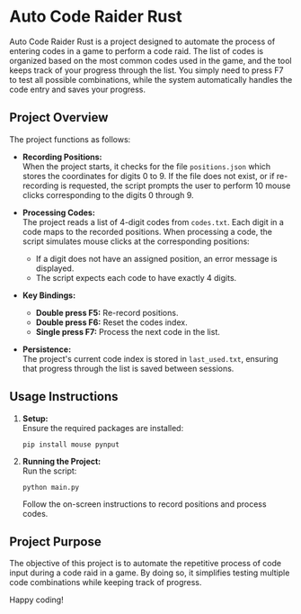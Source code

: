 # Auto Code Raider Rust

Auto Code Raider Rust is a project designed to automate the process of entering codes in a game to perform a code raid. The list of codes is organized based on the most common codes used in the game, and the tool keeps track of your progress through the list. You simply need to press F7 to test all possible combinations, while the system automatically handles the code entry and saves your progress.

## Project Overview

The project functions as follows:

- **Recording Positions:**  
  When the project starts, it checks for the file `positions.json` which stores the coordinates for digits 0 to 9. If the file does not exist, or if re-recording is requested, the script prompts the user to perform 10 mouse clicks corresponding to the digits 0 through 9.

- **Processing Codes:**  
  The project reads a list of 4-digit codes from `codes.txt`. Each digit in a code maps to the recorded positions. When processing a code, the script simulates mouse clicks at the corresponding positions:
  - If a digit does not have an assigned position, an error message is displayed.
  - The script expects each code to have exactly 4 digits.

- **Key Bindings:**  
  - **Double press F5:** Re-record positions.
  - **Double press F6:** Reset the codes index.
  - **Single press F7:** Process the next code in the list.

- **Persistence:**  
  The project's current code index is stored in `last_used.txt`, ensuring that progress through the list is saved between sessions.

## Usage Instructions

1. **Setup:**  
   Ensure the required packages are installed:
   ```
   pip install mouse pynput
   ```

2. **Running the Project:**  
   Run the script:
   ```
   python main.py
   ```
   Follow the on-screen instructions to record positions and process codes.

## Project Purpose

The objective of this project is to automate the repetitive process of code input during a code raid in a game. By doing so, it simplifies testing multiple code combinations while keeping track of progress.

Happy coding!